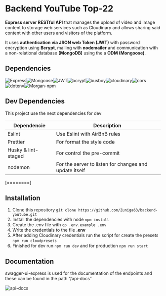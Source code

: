 # Backend YouTube Top-22

**Express server RESTful API** that manages the upload of video and image content to storage web services such as Cloudinary and allows sharing said content with other users and visitors of the  platform.

It uses **authentication via JSON web Token (JWT)** with password encryption using **Bcrypt**, mailing with **nodemailer** and communication with a non-relational database **(MongoDB)** using the a **ODM (Mongoose)**.

## Dependencies

![Express](https://user-images.githubusercontent.com/50376585/190275778-8c1f44dc-aad3-4776-b8df-30fbd218de8f.png)![Mongoose](https://user-images.githubusercontent.com/50376585/190275791-576a74f6-4251-4479-9a28-2393b2309eb1.png)![JWT](https://user-images.githubusercontent.com/50376585/190276105-48680784-aff8-47e3-af91-b82dfe9a33fd.png)![bcrypt](https://user-images.githubusercontent.com/50376585/190279827-5fb8525d-b45a-4bb3-81b5-4e5755413c5a.jpeg)![busboy](https://user-images.githubusercontent.com/50376585/190279838-2757a98b-caa9-4026-9494-ef47174411b6.png)![cloudinary](https://user-images.githubusercontent.com/50376585/190279842-ab1352f7-25a5-49d8-9e86-eaec857c3fb8.png)![cors](https://user-images.githubusercontent.com/50376585/190279844-b31e6be6-77de-4cc5-b2e2-38d99bfc765a.jpg)![dotenv](https://user-images.githubusercontent.com/50376585/190279846-d3c63d4d-8330-4190-bf3d-f52309994626.png)![Morgan-npm](https://user-images.githubusercontent.com/50376585/190280006-97572dfa-a325-432f-b84b-6a21cecf503e.png)

## Dev Dependencies

This project use the next dependencies for dev

| Dependencie  | Description  |
| ------------ | ------------ |
|  Eslint | Use Eslint with AirBnB rules   |
| Prettier | For format the style code  |
|  Husky & lint-staged | For control the pre-commit  |
|  nodemon | For the server to listen for changes and update itself  |

[========]

## Installation

1. Clone this repository `git clone https://github.com/Zuniga63/backend-youtube.git`
2. Install the dependencies with node `npm install`
3. Create the .env file with `cp .env.example .env`
4. Write the credentials to the file **.env**
5. After adding Cloudinary credentials run the script for create the presets `npm run cloudpresets`
6. Finished for dev run `npm run dev` and for production `npm run start`

## Documentation

swagger-ui-express is used for the documentation of the endpoints and these can be found in the path “/api-docs”

![api-docs](https://user-images.githubusercontent.com/50376585/190294648-64779f4f-40a3-4c72-9ef5-d50487a9e7cb.gif)
